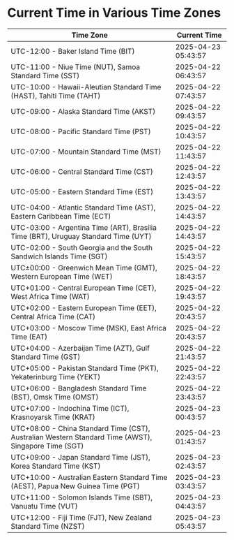 # Current Time in Various Time Zones

| Time Zone | Current Time |
|-----------|--------------|
| UTC-12:00 - Baker Island Time (BIT) | 2025-04-23 05:43:57 |
| UTC-11:00 - Niue Time (NUT), Samoa Standard Time (SST) | 2025-04-22 06:43:57 |
| UTC-10:00 - Hawaii-Aleutian Standard Time (HAST), Tahiti Time (TAHT) | 2025-04-22 07:43:57 |
| UTC-09:00 - Alaska Standard Time (AKST) | 2025-04-22 09:43:57 |
| UTC-08:00 - Pacific Standard Time (PST) | 2025-04-22 10:43:57 |
| UTC-07:00 - Mountain Standard Time (MST) | 2025-04-22 11:43:57 |
| UTC-06:00 - Central Standard Time (CST) | 2025-04-22 12:43:57 |
| UTC-05:00 - Eastern Standard Time (EST) | 2025-04-22 13:43:57 |
| UTC-04:00 - Atlantic Standard Time (AST), Eastern Caribbean Time (ECT) | 2025-04-22 14:43:57 |
| UTC-03:00 - Argentina Time (ART), Brasília Time (BRT), Uruguay Standard Time (UYT) | 2025-04-22 14:43:57 |
| UTC-02:00 - South Georgia and the South Sandwich Islands Time (SGT) | 2025-04-22 15:43:57 |
| UTC±00:00 - Greenwich Mean Time (GMT), Western European Time (WET) | 2025-04-22 18:43:57 |
| UTC+01:00 - Central European Time (CET), West Africa Time (WAT) | 2025-04-22 19:43:57 |
| UTC+02:00 - Eastern European Time (EET), Central Africa Time (CAT) | 2025-04-22 20:43:57 |
| UTC+03:00 - Moscow Time (MSK), East Africa Time (EAT) | 2025-04-22 20:43:57 |
| UTC+04:00 - Azerbaijan Time (AZT), Gulf Standard Time (GST) | 2025-04-22 21:43:57 |
| UTC+05:00 - Pakistan Standard Time (PKT), Yekaterinburg Time (YEKT) | 2025-04-22 22:43:57 |
| UTC+06:00 - Bangladesh Standard Time (BST), Omsk Time (OMST) | 2025-04-22 23:43:57 |
| UTC+07:00 - Indochina Time (ICT), Krasnoyarsk Time (KRAT) | 2025-04-23 00:43:57 |
| UTC+08:00 - China Standard Time (CST), Australian Western Standard Time (AWST), Singapore Time (SGT) | 2025-04-23 01:43:57 |
| UTC+09:00 - Japan Standard Time (JST), Korea Standard Time (KST) | 2025-04-23 02:43:57 |
| UTC+10:00 - Australian Eastern Standard Time (AEST), Papua New Guinea Time (PGT) | 2025-04-23 03:43:57 |
| UTC+11:00 - Solomon Islands Time (SBT), Vanuatu Time (VUT) | 2025-04-23 04:43:57 |
| UTC+12:00 - Fiji Time (FJT), New Zealand Standard Time (NZST) | 2025-04-23 05:43:57 |
